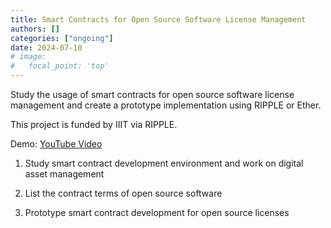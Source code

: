 ```yaml
---
title: Smart Contracts for Open Source Software License Management
authors: []
categories: ["ongoing"]
date: 2024-07-10
# image:
#   focal_point: 'top'
---
```


Study the usage of smart contracts for open source software license management and create a prototype implementation using RIPPLE or Ether.

This project is funded by IIIT via RIPPLE.

Demo: [YouTube Video](https://www.youtube.com/watch?v=NlqTsSvGoLY)

<!--more-->

1. Study smart contract development environment and work on digital asset management

2. List the contract terms of open source software

3. Prototype smart contract development for open source licenses
